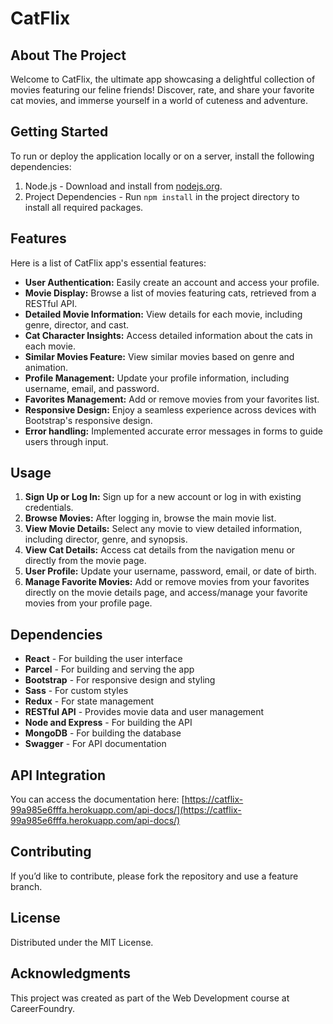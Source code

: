 # CatFlix

## About The Project

Welcome to CatFlix, the ultimate app showcasing a delightful collection of movies featuring our feline friends! Discover, rate, and share your favorite cat movies, and immerse yourself in a world of cuteness and adventure.

## Getting Started
To run or deploy the application locally or on a server, install the following dependencies:

1. Node.js - Download and install from [nodejs.org](nodejs.org).
2. Project Dependencies - Run `npm install` in the project directory to install all required packages.

## Features

Here is a list of CatFlix app's essential features:

- **User Authentication:** Easily create an account and access your profile.
- **Movie Display:** Browse a list of movies featuring cats, retrieved from a RESTful API.
- **Detailed Movie Information:** View details for each movie, including genre, director, and cast.
- **Cat Character Insights:** Access detailed information about the cats in each movie.
- **Similar Movies Feature:** View similar movies based on genre and animation.
- **Profile Management:** Update your profile information, including username, email, and password.
- **Favorites Management:** Add or remove movies from your favorites list.
- **Responsive Design:** Enjoy a seamless experience across devices with Bootstrap's responsive design.
- **Error handling:** Implemented accurate error messages in forms to guide users through input.

## Usage

1. **Sign Up or Log In:** Sign up for a new account or log in with existing credentials.
2. **Browse Movies:** After logging in, browse the main movie list.
3. **View Movie Details:** Select any movie to view detailed information, including director, genre, and synopsis.
4. **View Cat Details:** Access cat details from the navigation menu or directly from the movie page.
5. **User Profile:** Update your username, password, email, or date of birth.
6. **Manage Favorite Movies:** Add or remove movies from your favorites directly on the movie details page, and access/manage your favorite movies from your profile page.

## Dependencies

- **React** - For building the user interface
- **Parcel** - For building and serving the app
- **Bootstrap** - For responsive design and styling
- **Sass** - For custom styles
- **Redux** - For state management
- **RESTful API** - Provides movie data and user management
- **Node and Express** - For building the API
- **MongoDB** - For building the database
- **Swagger** - For API documentation

## API Integration

You can access the documentation here: [https://catflix-99a985e6fffa.herokuapp.com/api-docs/](https://catflix-99a985e6fffa.herokuapp.com/api-docs/)

## Contributing

If you’d like to contribute, please fork the repository and use a feature branch.

## License

Distributed under the MIT License.

## Acknowledgments

This project was created as part of the Web Development course at CareerFoundry.

